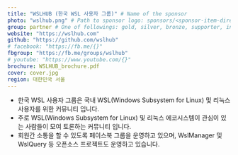 ```yaml
---
title: "WSLHUB (한국 WSL 사용자 그룹)" # Name of the sponsor
photo: "wslhub.png" # Path to sponsor logo: sponsors/<sponsor-item-directory>/logo.png
group: partner # One of followings: gold, silver, bronze, supporter, infra, record, videoi18n, swag
website: "https://wslhub.com"
github: "https://github.com/wslhub"
# facebook: "https://fb.me/{}"
fbgroup: "https://fb.me/groups/wslhub"
# youtube: "https://www.youtube.com/{}"
brochure: WSLHUB_brochure.pdf
cover: cover.jpg
region: 대한민국 서울
---
```


- 한국 WSL 사용자 그룹은 국내 WSL(Windows Subsystem for Linux) 및 리눅스 사용자를 위한 커뮤니티 입니다.
- 주로 WSL(Windows Subsystem for Linux) 및 리눅스 에코시스템이 관심이 있는 사람들이 모여 토론하는 커뮤니티 입니다.
- 회원간 소통을 할 수 있도록 페이스북 그룹을 운영하고 있으며, WslManager 및 WslQuery 등 오픈소스 프로젝트도 운영하고 있습니다.



